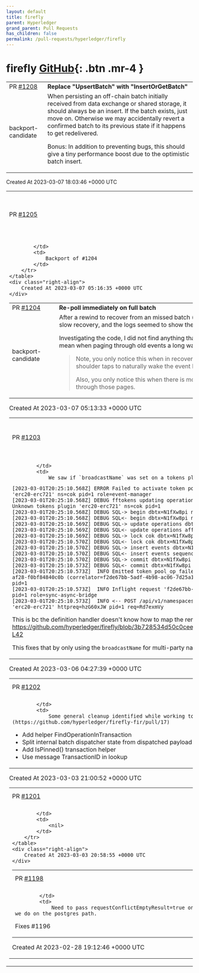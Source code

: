 ```yaml
---
layout: default
title: firefly
parent: Hyperledger
grand_parent: Pull Requests
has_children: false
permalink: /pull-requests/hyperledger/firefly
---
```


# firefly <span class="fs-3 right-align">[GitHub](https://github.com/hyperledger/firefly){: .btn .mr-4 }</span>


<div>
    <table>
        <tr>
            <td>
                PR <a href="https://github.com/hyperledger/firefly/pull/1208" class=".btn">#1208</a>
            </td>
            <td>
                <b>
                    Replace "UpsertBatch" with "InsertOrGetBatch"
                </b>
            </td>
        </tr>
        <tr>
            <td>
                <span class="chip">backport-candidate</span>
            </td>
            <td>
                When persisting an off-chain batch initially received from data exchange or shared storage, it should always be an insert. If the batch exists, just move on. Otherwise we may accidentally revert a confirmed batch to its previous state if it happens to get redelivered.

Bonus: In addition to preventing bugs, this should give a tiny performance boost due to the optimistic batch insert.
            </td>
        </tr>
    </table>
    <div class="right-align">
        Created At 2023-03-07 18:03:46 +0000 UTC
    </div>
</div>

<div>
    <table>
        <tr>
            <td>
                PR <a href="https://github.com/hyperledger/firefly/pull/1205" class=".btn">#1205</a>
            </td>
            <td>
                <b>
                    v1.1 backport: Re-poll immediately on full batch
                </b>
            </td>
        </tr>
        <tr>
            <td>
                
            </td>
            <td>
                Backport of #1204 
            </td>
        </tr>
    </table>
    <div class="right-align">
        Created At 2023-03-07 05:16:35 +0000 UTC
    </div>
</div>

<div>
    <table>
        <tr>
            <td>
                PR <a href="https://github.com/hyperledger/firefly/pull/1204" class=".btn">#1204</a>
            </td>
            <td>
                <b>
                    Re-poll immediately on full batch
                </b>
            </td>
        </tr>
        <tr>
            <td>
                <span class="chip">backport-candidate</span>
            </td>
            <td>
                After a rewind to recover from an missed batch (an occurrence of https://github.com/hyperledger/firefly-evmconnect/issues/53) I observed a slow recovery, and the logs seemed to show the Event Aggregator pausing for long periods rather than screaming through all the messages.

Investigating the code, I did not find anything that would prevent it waiting the full time in the case of having read a full page of events. This would mean when paging through old events a long way before the head, it could be very slow to recover.

> Note, you only notice this when in recovery mode after a rewind when events are not arriving frequently - as in that case there are no shoulder taps to naturally wake the event loop.
>
> Also, you only notice this when there is more than a full page (200) inflight pins to resolve, such that the aggregator has to keep spinning through those pages.
            </td>
        </tr>
    </table>
    <div class="right-align">
        Created At 2023-03-07 05:13:33 +0000 UTC
    </div>
</div>

<div>
    <table>
        <tr>
            <td>
                PR <a href="https://github.com/hyperledger/firefly/pull/1203" class=".btn">#1203</a>
            </td>
            <td>
                <b>
                    [tokens] Only Use broadcastName for Multi-Party Namespaces
                </b>
            </td>
        </tr>
        <tr>
            <td>
                
            </td>
            <td>
                We saw if `broadcastName` was set on a tokens plugin, token pools would fail to create within gateway namespaces:
```
[2023-03-01T20:25:10.568Z] ERROR Failed to activate token pool 'f2de67bb-5adf-4b98-ac06-7d25a19805ad': FF10272: Unknown tokens plugin 'erc20-erc721' ns=cok pid=1 role=event-manager
[2023-03-01T20:25:10.568Z] DEBUG fftokens updating operation cok:fb435cab-a2a5-4d1a-af28-f0bf84840c0b status=Failed error=FF10272: Unknown tokens plugin 'erc20-erc721' ns=cok pid=1
[2023-03-01T20:25:10.568Z] DEBUG SQL-> begin dbtx=N1fXw8pi ns=cok pid=1
[2023-03-01T20:25:10.568Z] DEBUG SQL<- begin dbtx=N1fXw8pi ns=cok pid=1
[2023-03-01T20:25:10.569Z] DEBUG SQL-> update operations dbtx=N1fXw8pi ns=cok pid=1
[2023-03-01T20:25:10.569Z] DEBUG SQL<- update operations affected=1 dbtx=N1fXw8pi ns=cok pid=1
[2023-03-01T20:25:10.569Z] DEBUG SQL-> lock cok dbtx=N1fXw8pi ns=cok pid=1
[2023-03-01T20:25:10.570Z] DEBUG SQL<- lock cok dbtx=N1fXw8pi ns=cok pid=1
[2023-03-01T20:25:10.570Z] DEBUG SQL-> insert events dbtx=N1fXw8pi ns=cok pid=1
[2023-03-01T20:25:10.570Z] DEBUG SQL<- insert events sequences=[9] dbtx=N1fXw8pi ns=cok pid=1
[2023-03-01T20:25:10.570Z] DEBUG SQL-> commit dbtx=N1fXw8pi ns=cok pid=1
[2023-03-01T20:25:10.573Z] DEBUG SQL<- commit dbtx=N1fXw8pi ns=cok pid=1
[2023-03-01T20:25:10.573Z]  INFO Emitted token_pool_op_failed event 47472d4f-70f7-4f3e-827d-a3e70c76cf72 for cok:fb435cab-a2a5-4d1a-af28-f0bf84840c0b (correlator=f2de67bb-5adf-4b98-ac06-7d25a19805ad,topic=f2de67bb-5adf-4b98-ac06-7d25a19805ad) dbtx=N1fXw8pi ns=cok pid=1
[2023-03-01T20:25:10.573Z]  INFO Inflight request 'f2de67bb-5adf-4b98-ac06-7d25a19805ad' resolved with timeout after 2068.43ms ns=cok pid=1 role=sync-async-bridge
[2023-03-01T20:25:10.573Z]  INFO <-- POST /api/v1/namespaces/cok/tokens/pools [400] (2071.90ms): FF10272: Unknown tokens plugin 'erc20-erc721' httpreq=hzG60xJW pid=1 req=Rd7exmVy
```

This is bc the definition handler doesn't know how to map the remote name back to the local name within gateway namespaces: https://github.com/hyperledger/firefly/blob/3b728534d50c0cee6ed27890114b5a4c44fcec5c/internal/definitions/handler_tokenpool.go#L36-L42

This fixes that by only using the `broadcastName` for multi-party namespaces when sending the token pool definition.
            </td>
        </tr>
    </table>
    <div class="right-align">
        Created At 2023-03-06 04:27:39 +0000 UTC
    </div>
</div>

<div>
    <table>
        <tr>
            <td>
                PR <a href="https://github.com/hyperledger/firefly/pull/1202" class=".btn">#1202</a>
            </td>
            <td>
                <b>
                    Cleanup around batches and transactions
                </b>
            </td>
        </tr>
        <tr>
            <td>
                
            </td>
            <td>
                Some general cleanup identified while working toward [FIR-17](https://github.com/hyperledger/firefly-fir/pull/17)

* Add helper FindOperationInTransaction
* Split internal batch dispatcher state from dispatched payload
* Add IsPinned() transaction helper
* Use message TransactionID in lookup
            </td>
        </tr>
    </table>
    <div class="right-align">
        Created At 2023-03-03 21:00:52 +0000 UTC
    </div>
</div>

<div>
    <table>
        <tr>
            <td>
                PR <a href="https://github.com/hyperledger/firefly/pull/1201" class=".btn">#1201</a>
            </td>
            <td>
                <b>
                    Run Solidity tests on GitHub PRs
                </b>
            </td>
        </tr>
        <tr>
            <td>
                
            </td>
            <td>
                <nil>
            </td>
        </tr>
    </table>
    <div class="right-align">
        Created At 2023-03-03 20:58:55 +0000 UTC
    </div>
</div>

<div>
    <table>
        <tr>
            <td>
                PR <a href="https://github.com/hyperledger/firefly/pull/1198" class=".btn">#1198</a>
            </td>
            <td>
                <b>
                    Fail gracefully when inserting many data rows on sqlite
                </b>
            </td>
        </tr>
        <tr>
            <td>
                
            </td>
            <td>
                Need to pass requestConflictEmptyResult=true on this path, the same as we do on the postgres path.

Fixes #1196
            </td>
        </tr>
    </table>
    <div class="right-align">
        Created At 2023-02-28 19:12:46 +0000 UTC
    </div>
</div>

